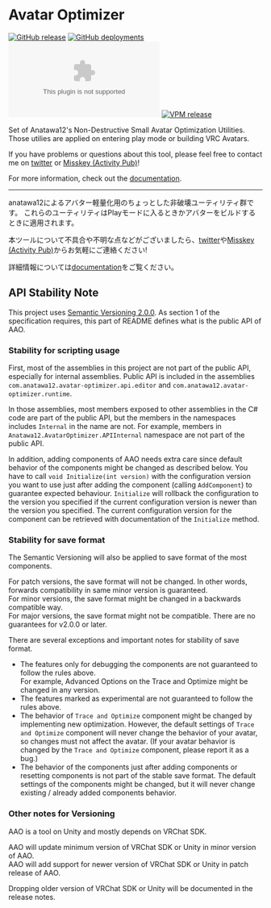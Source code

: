Avatar Optimizer
====

[![GitHub release][shields-latest-release]][github-latest]
[![GitHub deployments][shields-deployment-master]][github-latest]
[![GitHub deployments][shields-deployment-vpm]][vpm-repository]
[![VPM release][shields-vpm]][vpm-repository]

[shields-latest-release]: https://img.shields.io/github/v/release/anatawa12/AvatarOptimizer?display_name=tag&sort=semver
[shields-deployment-vpm]: https://img.shields.io/github/deployments/anatawa12/AvatarOptimizer/vpm.anatawa12.com?label=VPM%20Deployment
[shields-deployment-master]: https://img.shields.io/github/deployments/anatawa12/AvatarOptimizer/master%20branch?label=Deployment
[shields-vpm]: https://img.shields.io/vpm/v/com.anatawa12.avatar-optimizer?repository_url=https%3A%2F%2Fvpm.anatawa12.com%2Fvpm.json

Set of Anatawa12's Non-Destructive Small Avatar Optimization Utilities.
Those utilies are applied on entering play mode or building VRC Avatars.

If you have problems or questions about this tool, please feel free to contact me on [twitter][twitter] or [Misskey (Activity Pub)][misskey]!

For more information, check out the [documentation].

---

anatawa12によるアバター軽量化用のちょっとした非破壊ユーティリティ群です。
これらのユーティリティはPlayモードに入るときかアバターをビルドするときに適用されます。

本ツールについて不具合や不明な点などがございましたら、[twitter][twitter]や[Misskey (Activity Pub)][misskey]からお気軽にご連絡ください!

詳細情報については[documentation][documentation-ja]をご覧ください。

[documentation]: https://vpm.anatawa12.com/avatar-optimizer/en/
[documentation-ja]: https://vpm.anatawa12.com/avatar-optimizer/ja/

[twitter]: https://go.anatawa12.com/twitter.vrchat
[misskey]: https://go.anatawa12.com/misskey.vrchat
[vpm-repository]: https://vpm.anatawa12.com/
[github-latest]: https://github.com/anatawa12/AvatarOptimizer/releases/latest

## API Stability Note

This project uses [Semantic Versioning 2.0.0](https://semver.org/spec/v2.0.0.html).
As section 1 of the specification requires, this part of README defines what is the public API of AAO.

### Stability for scripting usage

First, most of the assemblies in this project are not part of the public API, especially for internal assemblies.
Public API is included in the assemblies `com.anatawa12.avatar-optimizer.api.editor` and `com.anatawa12.avatar-optimizer.runtime`.

In those assemblies, most members exposed to other assemblies in the C# code are part of the public API,
but the members in the namespaces includes `Internal` in the name are not.
For example, members in `Anatawa12.AvatarOptimizer.APIInternal` namespace are not part of the public API.

In addition, adding components of AAO needs extra care since default behavior of the components might be changed as described below.
You have to call `void Initialize(int version)` with the configuration version you want to use just after adding the component (calling `AddComponent`) to guarantee expected behaviour.
`Initialize` will rollback the configuration to the version you specified if the current configuration version is newer than the version you specified.
The current configuration version for the component can be retrieved with documentation of the `Initialize` method.

### Stability for save format

The Semantic Versioning will also be applied to save format of the most components.

For patch versions, the save format will not be changed. In other words, forwards compatibility in same minor version is guaranteed. \
For minor versions, the save format might be changed in a backwards compatible way.\
For major versions, the save format might not be compatible. There are no guarantees for v2.0.0 or later.

There are several exceptions and important notes for stability of save format.
- The features only for debugging the components are not guaranteed to follow the rules above.\
  For example, Advanced Options on the Trace and Optimize might be changed in any version.
- The features marked as experimental are not guaranteed to follow the rules above.
- The behavior of `Trace and Optimize` component might be changed by implementing new optimization.
  However, the default settings of `Trace and Optimize` component will never change the behavior of your avatar, so changes must not affect the avatar.
  (If your avatar behavior is changed by the `Trace and Optimize` component, please report it as a bug.)
- The behavior of the components just after adding components or resetting components is not part of the stable save format.
  The default settings of the components might be changed, but it will never change existing / already added components behavior.

### Other notes for Versioning

AAO is a tool on Unity and mostly depends on VRChat SDK.

AAO will update minimum version of VRChat SDK or Unity in minor version of AAO.\
AAO will add support for newer version of VRChat SDK or Unity in patch release of AAO.

Dropping older version of VRChat SDK or Unity will be documented in the release notes.

